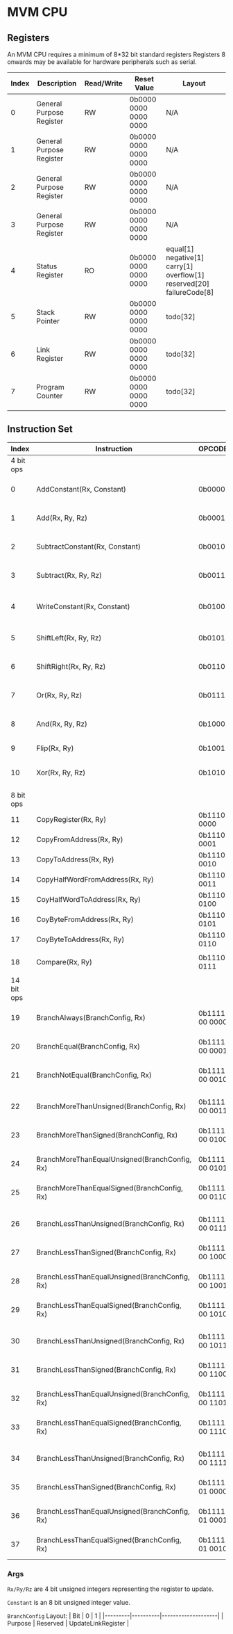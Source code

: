 # MVM CPU

## Registers

An MVM CPU requires a minimum of 8*32 bit standard registers
Registers 8 onwards may be available for hardware peripherals such as serial.

| Index | Description              | Read/Write | Reset Value           | Layout                                                                |
|-------|--------------------------|------------|-----------------------|-----------------------------------------------------------------------|
| 0     | General Purpose Register | RW         | 0b0000 0000 0000 0000 | N/A                                                                   |
| 1     | General Purpose Register | RW         | 0b0000 0000 0000 0000 | N/A                                                                   |
| 2     | General Purpose Register | RW         | 0b0000 0000 0000 0000 | N/A                                                                   |
| 3     | General Purpose Register | RW         | 0b0000 0000 0000 0000 | N/A                                                                   |
| 4     | Status Register          | RO         | 0b0000 0000 0000 0000 | equal[1] negative[1] carry[1] overflow[1] reserved[20] failureCode[8] |
| 5     | Stack Pointer            | RW         | 0b0000 0000 0000 0000 | todo[32]                                                              |
| 6     | Link Register            | RW         | 0b0000 0000 0000 0000 | todo[32]                                                              |
| 7     | Program Counter          | RW         | 0b0000 0000 0000 0000 | todo[32]                                                              |

## Instruction Set

| Index      | Instruction                                   | OPCODE         | Encoding                         | Pseudocode          |
|------------|-----------------------------------------------|----------------|----------------------------------|----------------     |
| 4 bit ops  |                                               |                |                                  |                     |
| 0          | AddConstant(Rx, Constant)                     | 0b0000         | OPCODE[4] Rx[4] Constant[8]      | Rx += Constant      |
| 1          | Add(Rx, Ry, Rz)                               | 0b0001         | OPCODE[4] Rx[4] Ry[4] Rz[4]      | Rx = Ry + Rz        |
| 2          | SubtractConstant(Rx, Constant)                | 0b0010         | OPCODE[4] Rx[4] Constant[8]      | Rx -= Constant      |
| 3          | Subtract(Rx, Ry, Rz)                          | 0b0011         | OPCODE[4] Rx[4] Ry[4] Rz[4]      | Rx = Ry - Rz        |
|            |                                               |                |                                  |                     |
| 4          | WriteConstant(Rx, Constant)                   | 0b0100         | OPCODE[4] Rx[4] Constant[8]      | Rx = Constant       |
|            |                                               |                |                                  |                     |
| 5          | ShiftLeft(Rx, Ry, Rz)                         | 0b0101         | OPCODE[4] Rx[4] Ry[4] Rz[4]      | Rx  = Ry << Rz      |
| 6          | ShiftRight(Rx, Ry, Rz)                        | 0b0110         | OPCODE[4] Rx[4] Ry[4] Rz[4]      | Rx  = Ry >> Rz      |
| 7          | Or(Rx, Ry, Rz)                                | 0b0111         | OPCODE[4] Rx[4] Ry[4] Rz[4]      | Rx  = Ry \| Rz      |
| 8          | And(Rx, Ry, Rz)                               | 0b1000         | OPCODE[4] Rx[4] Ry[4] Rz[4]      | Rx = Ry & Rz        |
| 9          | Flip(Rx, Ry)                                  | 0b1001         | OPCODE[4] Rx[4] Ry[4] _[4]       | Rx = ~Ry            |
| 10         | Xor(Rx, Ry, Rz)                               | 0b1010         | OPCODE[4] Rx[4] Ry[4] Rz[4]      | Rx = Ry^Rz          |
|            |                                               |                |                                  |                     |
| 8 bit ops  |                                               |                |                                  |                     |
| 11         | CopyRegister(Rx, Ry)                          | 0b1110 0000    | OPCODE[8] Rx[4] Ry[4]            | Rx = Ry             |
| 12         | CopyFromAddress(Rx, Ry)                       | 0b1110 0001    | OPCODE[8] Rx[4] Ry[4]            | Rx = *Ry            |
| 13         | CopyToAddress(Rx, Ry)                         | 0b1110 0010    | OPCODE[8] Rx[4] Ry[4]            | *Ry = Rx            |
| 14         | CopyHalfWordFromAddress(Rx, Ry)               | 0b1110 0011    | OPCODE[8] Rx[4] Ry[4]            | Rx = (*Ry & 0xFFFF) |
| 15         | CoyHalfWordToAddress(Rx, Ry)                  | 0b1110 0100    | OPCODE[8] Rx[4] Ry[4]            | *Ry = (Rx & 0xFFFF) |
| 16         | CoyByteFromAddress(Rx, Ry)                    | 0b1110 0101    | OPCODE[8] Rx[4] Ry[4]            | *Ry = (\*Rx & 0xFF) |
| 17         | CoyByteToAddress(Rx, Ry)                      | 0b1110 0110    | OPCODE[8] Rx[4] Ry[4]            | *Ry = (Rx & 0xFF)   |
|            |                                               |                |                                  |                     |
| 18         | Compare(Rx, Ry)                               | 0b1110 0111    | OPCODE[8] Rx[4] Ry[4]            | Rx - Ry             |
|            |                                               |                |                                  |                     |
| 14 bit ops |                                               |                |                                  |                     |
| 19         | BranchAlways(BranchConfig, Rx)                | 0b1111 00 0000 | OPCODE[14] BranchConfig[2] Rx[4] |                     |
| 20         | BranchEqual(BranchConfig, Rx)                 | 0b1111 00 0001 | OPCODE[14] BranchConfig[2] Rx[4] |                     |
| 21         | BranchNotEqual(BranchConfig, Rx)              | 0b1111 00 0010 | OPCODE[14] BranchConfig[2] Rx[4] |                     |
|            |                                               |                |                                  |                     |
| 22         | BranchMoreThanUnsigned(BranchConfig, Rx)      | 0b1111 00 0011 | OPCODE[14] BranchConfig[2] Rx[4] |                     |
| 23         | BranchMoreThanSigned(BranchConfig, Rx)        | 0b1111 00 0100 | OPCODE[14] BranchConfig[2] Rx[4] |                     |
| 24         | BranchMoreThanEqualUnsigned(BranchConfig, Rx) | 0b1111 00 0101 | OPCODE[14] BranchConfig[2] Rx[4] |                     |
| 25         | BranchMoreThanEqualSigned(BranchConfig, Rx)   | 0b1111 00 0110 | OPCODE[14] BranchConfig[2] Rx[4] |                     |
|            |                                               |                |                                  |                     |
| 26         | BranchLessThanUnsigned(BranchConfig, Rx)      | 0b1111 00 0111 | OPCODE[14] BranchConfig[2] Rx[4] |                     |
| 27         | BranchLessThanSigned(BranchConfig, Rx)        | 0b1111 00 1000 | OPCODE[14] BranchConfig[2] Rx[4] |                     |
| 28         | BranchLessThanEqualUnsigned(BranchConfig, Rx) | 0b1111 00 1001 | OPCODE[14] BranchConfig[2] Rx[4] |                     |
| 29         | BranchLessThanEqualSigned(BranchConfig, Rx)   | 0b1111 00 1010 | OPCODE[14] BranchConfig[2] Rx[4] |                     |
|            |                                               |                |                                  |                     |
| 30         | BranchLessThanUnsigned(BranchConfig, Rx)      | 0b1111 00 1011 | OPCODE[14] BranchConfig[2] Rx[4] |                     |
| 31         | BranchLessThanSigned(BranchConfig, Rx)        | 0b1111 00 1100 | OPCODE[14] BranchConfig[2] Rx[4] |                     |
| 32         | BranchLessThanEqualUnsigned(BranchConfig, Rx) | 0b1111 00 1101 | OPCODE[14] BranchConfig[2] Rx[4] |                     |
| 33         | BranchLessThanEqualSigned(BranchConfig, Rx)   | 0b1111 00 1110 | OPCODE[14] BranchConfig[2] Rx[4] |                     |
|            |                                               |                |                                  |                     |
| 34         | BranchLessThanUnsigned(BranchConfig, Rx)      | 0b1111 00 1111 | OPCODE[14] BranchConfig[2] Rx[4] |                     |
| 35         | BranchLessThanSigned(BranchConfig, Rx)        | 0b1111 01 0000 | OPCODE[14] BranchConfig[2] Rx[4] |                     |
| 36         | BranchLessThanEqualUnsigned(BranchConfig, Rx) | 0b1111 01 0001 | OPCODE[14] BranchConfig[2] Rx[4] |                     |
| 37         | BranchLessThanEqualSigned(BranchConfig, Rx)   | 0b1111 01 0010 | OPCODE[14] BranchConfig[2] Rx[4] |                     |

### Args

`Rx/Ry/Rz` are 4 bit unsigned integers representing the register to update.

`Constant` is an 8 bit unsigned integer value.

`BranchConfig` Layout:
| Bit     | 0        | 1                  |
|---------|----------|--------------------|
| Purpose | Reserved | UpdateLinkRegister |
